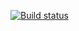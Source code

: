 [![Build status](https://ci.appveyor.com/api/projects/status/8714uwseqic571e3/branch/master?svg=true)](https://ci.appveyor.com/project/YuliyaMuraveva/aqa-2-1/branch/master)
